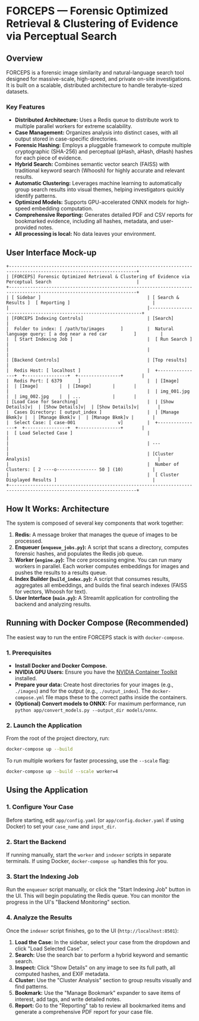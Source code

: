 # FORCEPS — Forensic Optimized Retrieval & Clustering of Evidence via Perceptual Search

## Overview
FORCEPS is a forensic image similarity and natural-language search tool designed for massive-scale, high-speed, and private on-site investigations. It is built on a scalable, distributed architecture to handle terabyte-sized datasets.

### Key Features
- **Distributed Architecture:** Uses a Redis queue to distribute work to multiple parallel workers for extreme scalability.
- **Case Management:** Organizes analysis into distinct cases, with all output stored in case-specific directories.
- **Forensic Hashing:** Employs a pluggable framework to compute multiple cryptographic (SHA-256) and perceptual (pHash, aHash, dHash) hashes for each piece of evidence.
- **Hybrid Search:** Combines semantic vector search (FAISS) with traditional keyword search (Whoosh) for highly accurate and relevant results.
- **Automatic Clustering:** Leverages machine learning to automatically group search results into visual themes, helping investigators quickly identify patterns.
- **Optimized Models:** Supports GPU-accelerated ONNX models for high-speed embedding computation.
- **Comprehensive Reporting:** Generates detailed PDF and CSV reports for bookmarked evidence, including all hashes, metadata, and user-provided notes.
- **All processing is local:** No data leaves your environment.

## User Interface Mock-up
```
+----------------------------------------------------------------------------------------------------------------------+
| [FORCEPS] Forensic Optimized Retrieval & Clustering of Evidence via Perceptual Search                                |
+----------------------------------------------------------------------------------------------------------------------+
| [ Sidebar ]                                        | [ Search & Results ]  [ Reporting ]                               |
|                                                    |-------------------------------------------------------------------+
| [FORCEPS Indexing Controls]                        | [Search]                                                          |
|  Folder to index: [ /path/to/images      ]         |  Natural language query: [ a dog near a red car          ]         |
|  [ Start Indexing Job ]                            |  [ Run Search ]                                                   |
|                                                    |                                                                   |
| [Backend Controls]                                 | [Top results]                                                     |
|  Redis Host: [ localhost ]                         |  +----------------+  +----------------+  +----------------+       |
|  Redis Port: [ 6379      ]                         |  | [Image]        |  | [Image]        |  | [Image]        |       |
|                                                    |  | img_001.jpg    |  | img_002.jpg    |  | ...            |       |
| [Load Case for Searching]                          |  | [Show Details]v|  | [Show Details]v|  | [Show Details]v|       |
|  Cases Directory: [ output_index ]                 |  | [Manage Bkmk]v |  | [Manage Bkmk]v |  | [Manage Bkmk]v |       |
|  Select Case: [ case-001                v]         |  +----------------+  +----------------+  +----------------+       |
|  [ Load Selected Case ]                            |                                                                   |
|                                                    | ---                                                               |
|                                                    | [Cluster Analysis]                                                |
|                                                    |  Number of Clusters: [ 2 ----o--------------- 50 ] (10)           |
|                                                    |  [ Cluster Displayed Results ]                                    |
+----------------------------------------------------------------------------------------------------------------------+
```

## How It Works: Architecture
The system is composed of several key components that work together:

1.  **Redis:** A message broker that manages the queue of images to be processed.
2.  **Enqueuer (`enqueue_jobs.py`):** A script that scans a directory, computes forensic hashes, and populates the Redis job queue.
3.  **Worker (`engine.py`):** The core processing engine. You can run many workers in parallel. Each worker computes embeddings for images and pushes the results to a results queue.
4.  **Index Builder (`build_index.py`):** A script that consumes results, aggregates all embeddings, and builds the final search indexes (FAISS for vectors, Whoosh for text).
5.  **User Interface (`main.py`):** A Streamlit application for controlling the backend and analyzing results.

## Running with Docker Compose (Recommended)
The easiest way to run the entire FORCEPS stack is with `docker-compose`.

### 1. Prerequisites
- **Install Docker and Docker Compose.**
- **NVIDIA GPU Users:** Ensure you have the [NVIDIA Container Toolkit](https://docs.nvidia.com/datacenter/cloud-native/container-toolkit/latest/install-guide.html) installed.
- **Prepare your data:** Create host directories for your images (e.g., `./images`) and for the output (e.g., `./output_index`). The `docker-compose.yml` file maps these to the correct paths inside the containers.
- **(Optional) Convert models to ONNX:** For maximum performance, run `python app/convert_models.py --output_dir models/onnx`.

### 2. Launch the Application
From the root of the project directory, run:
```bash
docker-compose up --build
```
To run multiple workers for faster processing, use the `--scale` flag:
```bash
docker-compose up --build --scale worker=4
```

## Using the Application

### 1. Configure Your Case
Before starting, edit `app/config.yaml` (or `app/config.docker.yaml` if using Docker) to set your `case_name` and `input_dir`.

### 2. Start the Backend
If running manually, start the `worker` and `indexer` scripts in separate terminals. If using Docker, `docker-compose up` handles this for you.

### 3. Start the Indexing Job
Run the `enqueuer` script manually, or click the "Start Indexing Job" button in the UI. This will begin populating the Redis queue. You can monitor the progress in the UI's "Backend Monitoring" section.

### 4. Analyze the Results
Once the `indexer` script finishes, go to the UI (`http://localhost:8501`):
1.  **Load the Case:** In the sidebar, select your case from the dropdown and click "Load Selected Case".
2.  **Search:** Use the search bar to perform a hybrid keyword and semantic search.
3.  **Inspect:** Click "Show Details" on any image to see its full path, all computed hashes, and EXIF metadata.
4.  **Cluster:** Use the "Cluster Analysis" section to group results visually and find patterns.
5.  **Bookmark:** Use the "Manage Bookmark" expander to save items of interest, add tags, and write detailed notes.
6.  **Report:** Go to the "Reporting" tab to review all bookmarked items and generate a comprehensive PDF report for your case file.
